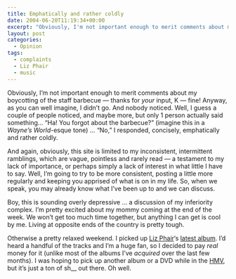 ```yaml
---
title: Emphatically and rather coldly
date: 2004-06-20T11:19:34+00:00
excerpt: "Obviously, I'm not important enough to merit comments about my boycotting of the staff barbecue"
layout: post
categories:
  - Opinion
tags:
  - complaints
  - Liz Phair
  - music
---
```


Obviously, I&#8217;m not important enough to merit comments about my boycotting of the staff barbecue — thanks for _your_ input, K — fine! Anyway, as you can well imagine, I didn&#8217;t go. And nobody noticed. Well, I guess a couple of people noticed, and maybe more, but only 1 person actually said something&#8230; &#8220;Ha! You forgot about the barbecue?&#8221; (imagine this in a _Wayne&#8217;s World_-esque tone) &#8230; &#8220;No,&#8221; I responded, concisely, emphatically and rather coldly.

And again, obviously, this site is limited to my inconsistent, intermittent ramblings, which are vague, pointless and rarely read — a testament to my lack of importance, or perhaps simply a lack of interest in what little I have to say. Well, I&#8217;m going to try to be more consistent, posting a little more regularly and keeping you apprised of what is on in my life. So, when we speak, you may already know what I&#8217;ve been up to and we can discuss.

Boy, this is sounding overly depressive &#8230; a discussion of my inferiority complex. I&#8217;m pretty excited about my mommy coming at the end of the week. We won&#8217;t get too much time together, but anything I can get is cool by me. Living at opposite ends of the country is pretty tough.

Otherwise a pretty relaxed weekend. I picked up <a href="http://www.lizphair.com/" target="_blank">Liz Phair</a>&#8216;s <a href="http://www.amazon.ca/Liz-Phair/dp/B00009OOH9/ref=sr_1_1?s=music&ie=UTF8&qid=1345739413&sr=1-1" target="_blank">latest album</a>. I&#8217;d heard a handful of the tracks and I&#8217;m a huge fan, so I decided to pay _real_ money for it (unlike most of the albums I&#8217;ve _acquired_ over the last few months). I was hoping to pick up another album or a DVD while in the <a href="http://www.hmv.ca" target="_blank">HMV</a>, but it&#8217;s just a ton of sh\_\_ out there. Oh well.
